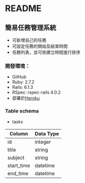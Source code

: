 # README

## 簡易任務管理系統
* 可新增自己的任務
* 可設定任務的開始及結束時間
* 任務列表，並可依建立時間進行排序

### 開發環境：
  * GitHub
  * Ruby: 2.7.2
  * Rails: 6.1.3
  * RSpec: rspec-rails 4.0.2
  * 部署於[Heroku](http://tasksweb.herokuapp.com/)

### Table schema
  * tasks

| Column     | Data Type |
| --------   | --------  |
| id         | integer   |
| title      | string    |
| subject    | string  |
| start_time | datetime  |
| end_time   | datetime  |
